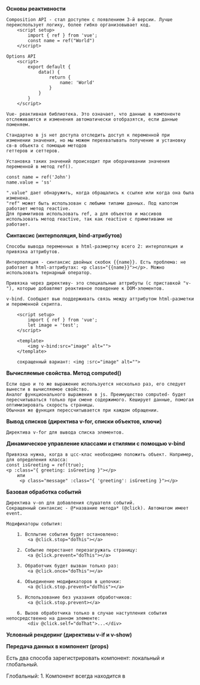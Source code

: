 **Основы реактивности**

    Composition API - стал доступен с появлением 3-й версии. Лучше переиспользует логику, более гибко организовывает код. 
        <script setup>
            import { ref } from 'vue';
            const name = ref("World")
        </script>

    Options API
        <script>
            export default {
                data() {
                    return {
                        name: 'World'
                    }
                }
            }
        </script>

    Vue- реактивная библиотека. Это означает, что данные в компоненте отслеживаются и изменения автоматически отобразятся, если данные поменяем.

    Стандартно в js нет доступа отследить доступ к переменной при изменении значения, но мы можем перехватывать получение и установку св-в объекта с помощью методов
    геттеров и сеттеров.

    Установка таких значений происходит при оборачивании значения переменной в метод ref().

    const name = ref('John')
    name.value = 'ss'

    ".value" дает обнаружить, когда обращались к ссылке или когда она была изменена.
    "ref" может быть использован с любыми типами данных. Под капотом работает метод reactive.
    Для примитивов использовать ref, а для объектов и массивов использовать метод reactive, так как reactive с примитивами не работает.


**Синтаксис (интерполяция, bind-атрибутов)**

    Способы вывода переменных в html-размертку всего 2: интерполяция и привязка аттрибутов.

    Интерполяция - синтаксис двойных скобок {{name}}. Есть проблема: не работает в html-аттрибутах: <p class="{{name}}"></p>. Можно использовать тернарный оператор.

    Привязка через директиву- это специальные аттрибуты (с приставкой "v-"), которые добавляют реактивное поведение к DOM-элементов.

    v-bind. Сообщает вью поддерживать связь между аттрибутом html-разметки и переменной скрипта.

        <script setup>
            import { ref } from 'vue';
            let image = 'test';
        </script>

        <template>
            <img v-bind:src="image" alt="">
        </template>

        сокращенный вариант: <img :src="image" alt="">


**Вычисляемые свойства. Метод computed()**

    Если одно и то же выражение используется несколько раз, его следует вынести в вычисляемое свойство.
    Аналог функционального выражения в js. Преимущество computed- будет пересчитываться только при смене содержимого. Кеширует данные, помогая оптимизировать скорость страницы.
    Обычная же функция перессчитывается при каждом обращении.


**Вывод списков (директива v-for, списки объектов, ключи)**

    Директива v-for для вывода списка элементов. 


**Динамическое управление классами и стилями с помощью v-bind**

    Привязка нужна, когда в цсс-клас необходимо положить объект. Например, для определения класса:
    const isGreeting = ref(true);
    <p :class="{ greeting: isGreeting }"></p>
        или
         <p class="message" :class="{ 'greeting': isGreeting }"></p>


**Базовая обработка событий**

    Директива v-on для добавления слушателя событий.
    Сокращенный синтаксис - @*название метода* (@click). Автоматом имеет event.

    Модификаторы события:

        1. Всплытие события будет остановлено:
            <a @click.stop="doThis"></a>

        2. Событие перестанет перезагружать страницу:
            <a @click.prevent="doThis"></a>

        3. Обработчик будет вызван только раз:
            <a @click.once="doThis"></a>

        4. Объединение модификаторов в цепочки:
            <a @click.stop.prevent="doThis"></a>

        5. Использование без указания обработчиков:
            <a @click.stop.prevent></a>

        6. Вызов обработчика только в случае наступления события непосредственно на данном элементе:
            <div @click.self="doThat">...</div>


**Условный рендеринг (директивы v-if и v-show)**



**Передача данных в компонент (props)**

Есть два способа зарегистрировать компонент: локальный и глобальный.

Глобальный:
    1. Компонент всегда находится в <template>
    2. Импортируем глобально в main.js:
        import BaseButton from './components/BaseButton.vue'
    3. Добавляем к app:
        .component('BaseButton', BaseButton)

    Недостатки этого способа: мешает сборщикам удалять неиспользуемые компоненты. Если один компонент не вызывали вдругом, то он все равно попадет в итоговый бандл.
    Так же глобальная регистрация делает зависимость между компонентами менее очевидными в крупных приложениях. Из-за этого становится сложнее определить,
    откуда берется дочерний компонент, используемый в родителе. Это плохо сказывается на поддерже проекта в долгосрочной перспективе.

Локальный:
    Импорт в том компоненте, в котором будем использовать. Компонент будет доступен только в том месте, где был импортирован.

    Для передачи данных в компонент нужно определить входные параметры. Понадобится макрос defineProps:

        //Btn.vue
            <template>
                <button>{{ text }}</button>
            </template>

            <script setup>
                defineProps(['text'])
            </script>

        //App.vue
            <Btn text="Текст" />

    При передаче чего-либо дугого, отличного от текста в компонент, необходимо использовать v-bind:
            <Btn text="Текст" :number="2" />
    Можно добавлять любые типы данных.
    Сам макрос является объектом.

    Хорошей практикой является указание типа данных пропса:
        <script setup>
            const props = defineProps({
                text: {
                    type: String,
                    default: 'Значение по умолчанию',
                    required: true
                },
                number: Number
            })
        </script>
